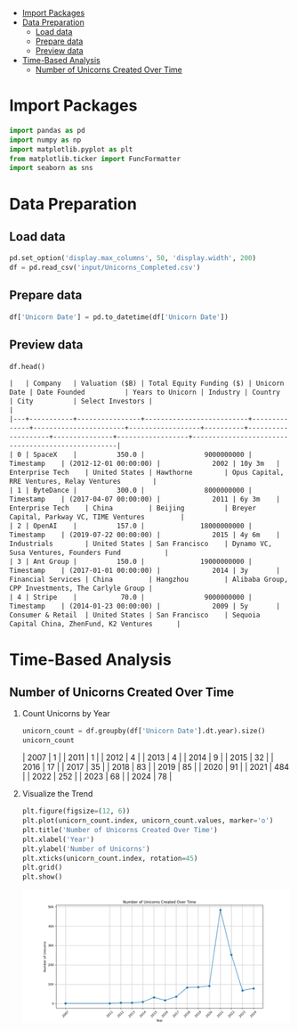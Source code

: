 - [Import Packages](#org6aab433)
- [Data Preparation](#org05dd132)
  - [Load data](#orgcff6382)
  - [Prepare data](#org80ee9f7)
  - [Preview data](#org1ef276a)
- [Time-Based Analysis](#orgd0781f3)
  - [Number of Unicorns Created Over Time](#orga07188d)



<a id="org6aab433"></a>

# Import Packages

```python
import pandas as pd
import numpy as np
import matplotlib.pyplot as plt
from matplotlib.ticker import FuncFormatter
import seaborn as sns
```


<a id="org05dd132"></a>

# Data Preparation


<a id="orgcff6382"></a>

## Load data

```python
pd.set_option('display.max_columns', 50, 'display.width', 200)
df = pd.read_csv('input/Unicorns_Completed.csv')
```


<a id="org80ee9f7"></a>

## Prepare data

```python
df['Unicorn Date'] = pd.to_datetime(df['Unicorn Date'])
```


<a id="org1ef276a"></a>

## Preview data

```python
df.head()
```

```text
|   | Company   | Valuation ($B) | Total Equity Funding ($) | Unicorn Date | Date Founded          | Years to Unicorn | Industry | Country            | City          | Select Investors |                                                   |
|---+-----------+----------------+--------------------------+--------------+-----------------------+------------------+----------+--------------------+---------------+------------------+---------------------------------------------------|
| 0 | SpaceX    |          350.0 |               9000000000 | Timestamp    | (2012-12-01 00:00:00) |             2002 | 10y 3m   | Enterprise Tech    | United States | Hawthorne        | Opus Capital, RRE Ventures, Relay Ventures        |
| 1 | ByteDance |          300.0 |               8000000000 | Timestamp    | (2017-04-07 00:00:00) |             2011 | 6y 3m    | Enterprise Tech    | China         | Beijing          | Breyer Capital, Parkway VC, TIME Ventures         |
| 2 | OpenAI    |          157.0 |              18000000000 | Timestamp    | (2019-07-22 00:00:00) |             2015 | 4y 6m    | Industrials        | United States | San Francisco    | Dynamo VC, Susa Ventures, Founders Fund           |
| 3 | Ant Group |          150.0 |              19000000000 | Timestamp    | (2017-01-01 00:00:00) |             2014 | 3y       | Financial Services | China         | Hangzhou         | Alibaba Group, CPP Investments, The Carlyle Group |
| 4 | Stripe    |           70.0 |               9000000000 | Timestamp    | (2014-01-23 00:00:00) |             2009 | 5y       | Consumer & Retail  | United States | San Francisco    | Sequoia Capital China, ZhenFund, K2 Ventures      |
```


<a id="orgd0781f3"></a>

# Time-Based Analysis


<a id="orga07188d"></a>

## Number of Unicorns Created Over Time

1.  Count Unicorns by Year
    
    ```python
    unicorn_count = df.groupby(df['Unicorn Date'].dt.year).size()
    unicorn_count
    ```
    
    | 2007 | 1   |
    | 2011 | 1   |
    | 2012 | 4   |
    | 2013 | 4   |
    | 2014 | 9   |
    | 2015 | 32  |
    | 2016 | 17  |
    | 2017 | 35  |
    | 2018 | 83  |
    | 2019 | 85  |
    | 2020 | 91  |
    | 2021 | 484 |
    | 2022 | 252 |
    | 2023 | 68  |
    | 2024 | 78  |

2.  Visualize the Trend
    
    ```python
    plt.figure(figsize=(12, 6))
    plt.plot(unicorn_count.index, unicorn_count.values, marker='o')
    plt.title('Number of Unicorns Created Over Time')
    plt.xlabel('Year')
    plt.ylabel('Number of Unicorns')
    plt.xticks(unicorn_count.index, rotation=45)
    plt.grid()
    plt.show()
    ```
    
    ![img](output/fig/trend-1.png)
